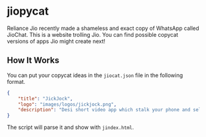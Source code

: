 # jiopycat

Reliance Jio recently made a shameless and exact copy of WhatsApp called JioChat. This is a website trolling Jio. You can find possible copycat versions of apps Jio might create next!

## How It Works

You can put your copycat ideas in the `jiocat.json` file in the following format. 

```json
{
    "title": "JickJock",
    "logo": "images/logos/jickjock.png",
    "description": "Desi short video app which stalk your phone and sell your details in black market."
}

```

The script will parse it and show with ```jindex.html```.
